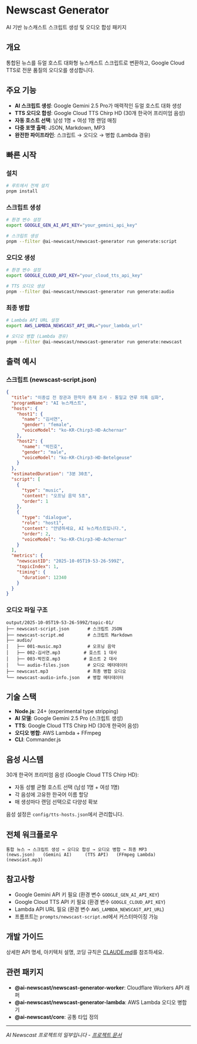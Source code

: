 # Newscast Generator

AI 기반 뉴스캐스트 스크립트 생성 및 오디오 합성 패키지

## 개요

통합된 뉴스를 듀얼 호스트 대화형 뉴스캐스트 스크립트로 변환하고, Google Cloud TTS로 전문 품질의 오디오를 생성합니다.

## 주요 기능

- **AI 스크립트 생성**: Google Gemini 2.5 Pro가 매력적인 듀얼 호스트 대화 생성
- **TTS 오디오 합성**: Google Cloud TTS Chirp HD (30개 한국어 프리미엄 음성)
- **자동 호스트 선택**: 남성 1명 + 여성 1명 랜덤 매칭
- **다중 포맷 출력**: JSON, Markdown, MP3
- **완전한 파이프라인**: 스크립트 → 오디오 → 병합 (Lambda 경유)

## 빠른 시작

### 설치

```bash
# 루트에서 전체 설치
pnpm install
```

### 스크립트 생성

```bash
# 환경 변수 설정
export GOOGLE_GEN_AI_API_KEY="your_gemini_api_key"

# 스크립트 생성
pnpm --filter @ai-newscast/newscast-generator run generate:script
```

### 오디오 생성

```bash
# 환경 변수 설정
export GOOGLE_CLOUD_API_KEY="your_cloud_tts_api_key"

# TTS 오디오 생성
pnpm --filter @ai-newscast/newscast-generator run generate:audio
```

### 최종 병합

```bash
# Lambda API URL 설정
export AWS_LAMBDA_NEWSCAST_API_URL="your_lambda_url"

# 오디오 병합 (Lambda 경유)
pnpm --filter @ai-newscast/newscast-generator run generate:newscast
```

## 출력 예시

### 스크립트 (newscast-script.json)

```json
{
  "title": "이종섭 전 장관과 한학자 총재 조사 - 통일교 연루 의혹 심화",
  "programName": "AI 뉴스캐스트",
  "hosts": {
    "host1": {
      "name": "김서연",
      "gender": "female",
      "voiceModel": "ko-KR-Chirp3-HD-Achernar"
    },
    "host2": {
      "name": "박진호",
      "gender": "male",
      "voiceModel": "ko-KR-Chirp3-HD-Betelgeuse"
    }
  },
  "estimatedDuration": "3분 30초",
  "script": [
    {
      "type": "music",
      "content": "오프닝 음악 5초",
      "order": 1
    },
    {
      "type": "dialogue",
      "role": "host1",
      "content": "안녕하세요, AI 뉴스캐스트입니다.",
      "order": 2,
      "voiceModel": "ko-KR-Chirp3-HD-Achernar"
    }
  ],
  "metrics": {
    "newscastID": "2025-10-05T19-53-26-599Z",
    "topicIndex": 1,
    "timing": {
      "duration": 12340
    }
  }
}
```

### 오디오 파일 구조

```
output/2025-10-05T19-53-26-599Z/topic-01/
├── newscast-script.json       # 스크립트 JSON
├── newscast-script.md         # 스크립트 Markdown
├── audio/
│   ├── 001-music.mp3          # 오프닝 음악
│   ├── 002-김서연.mp3         # 호스트 1 대사
│   ├── 003-박진호.mp3         # 호스트 2 대사
│   └── audio-files.json       # 오디오 메타데이터
├── newscast.mp3               # 최종 병합 오디오
└── newscast-audio-info.json   # 병합 메타데이터
```

## 기술 스택

- **Node.js**: 24+ (experimental type stripping)
- **AI 모델**: Google Gemini 2.5 Pro (스크립트 생성)
- **TTS**: Google Cloud TTS Chirp HD (30개 한국어 음성)
- **오디오 병합**: AWS Lambda + FFmpeg
- **CLI**: Commander.js

## 음성 시스템

30개 한국어 프리미엄 음성 (Google Cloud TTS Chirp HD):
- 자동 성별 균형 호스트 선택 (남성 1명 + 여성 1명)
- 각 음성에 고유한 한국어 이름 할당
- 매 생성마다 랜덤 선택으로 다양성 확보

음성 설정은 `config/tts-hosts.json`에서 관리합니다.

## 전체 워크플로우

```
통합 뉴스 → 스크립트 생성 → 오디오 합성 → 오디오 병합 → 최종 MP3
(news.json)   (Gemini AI)     (TTS API)   (FFmpeg Lambda)  (newscast.mp3)
```

## 참고사항

- Google Gemini API 키 필요 (환경 변수 `GOOGLE_GEN_AI_API_KEY`)
- Google Cloud TTS API 키 필요 (환경 변수 `GOOGLE_CLOUD_API_KEY`)
- Lambda API URL 필요 (환경 변수 `AWS_LAMBDA_NEWSCAST_API_URL`)
- 프롬프트는 `prompts/newscast-script.md`에서 커스터마이징 가능

## 개발 가이드

상세한 API 명세, 아키텍처 설명, 코딩 규칙은 [CLAUDE.md](./CLAUDE.md)를 참조하세요.

## 관련 패키지

- **@ai-newscast/newscast-generator-worker**: Cloudflare Workers API 래퍼
- **@ai-newscast/newscast-generator-lambda**: AWS Lambda 오디오 병합기
- **@ai-newscast/core**: 공통 타입 정의

---

*AI Newscast 프로젝트의 일부입니다 - [프로젝트 문서](../../README.md)*
